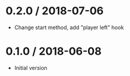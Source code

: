# 0.2.0 / 2018-07-06

  * Change start method, add "player left" hook

# 0.1.0 / 2018-06-08

  * Initial version